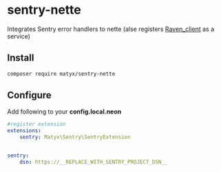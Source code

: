 # sentry-nette
Integrates Sentry error handlers to nette (alse registers [Raven_client](https://github.com/getsentry/sentry-php) as a service)

## Install
```bash
composer require matyx/sentry-nette
```

## Configure
Add following to your **config.local.neon**
```yaml
#register extension
extensions:
	sentry: Matyx\Sentry\SentryExtension


sentry:
	dsn: https://__REPLACE_WITH_SENTRY_PROJECT_DSN__ 
```
